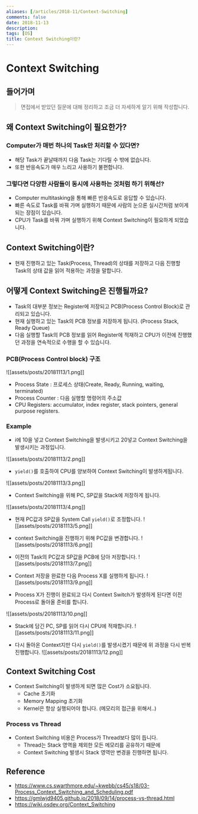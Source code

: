 ```yaml
---
aliases: [/articles/2018-11/Context-Switching]
comments: false
date: 2018-11-13
description: 
tags: [OS]
title: Context Switching이란?
---
```

# Context Switching
## 들어가며
> 면접에서 받았던 질문에 대해 정리하고 조금 더 자세하게 알기 위해 작성합니다.

## 왜 Context Switching이 필요한가?
### Computer가 매번 하나의 Task만 처리할 수 있다면?
- 해당 Task가 끝날때까지 다음 Task는 기다릴 수 밖에 없습니다.
- 또한 반응속도가 매우 느리고 사용하기 불편합니다.

### 그렇다면 다양한 사람들이 동시에 사용하는 것처럼 하기 위해선?
- Computer multitasking을 통해 빠른 반응속도로 응답할 수 있습니다.
- 빠른 속도로 Task를 바꿔 가며 실행하기 때문에 사람의 눈으론 실시간처럼 보이게 되는 장점이 있습니다.
- CPU가 Task를 바꿔 가며 실행하기 위해 Context Switching이 필요하게 되었습니다.

## Context Switching이란?
- 현재 진행하고 있는 Task(Process, Thread)의 상태를 저장하고 다음 진행할 Task의 상태 값을 읽어 적용하는 과정을 말합니다.

## 어떻게 Context Switching은 진행될까요?
- Task의 대부분 정보는 Register에 저장되고 PCB(Process Control Block)로 관리되고 있습니다.
- 현재 실행하고 있는 Task의 PCB 정보를 저장하게 됩니다. (Process Stack, Ready Queue)
- 다음 실행할 Task의 PCB 정보를 읽어 Register에 적재하고 CPU가 이전에 진행했던 과정을 연속적으로 수행을 할 수 있습니다.

### PCB(Process Control block) 구조
![[assets/posts/20181113/1.png]]
- Process State : 프로세스 상태(Create, Ready, Running, waiting, terminated)
- Process Counter : 다음 실행할 명령어의 주소값
- CPU Registers: accumulator, index register, stack pointers, general purpose registers.


### Example
- i에 10을 넣고 Context Switching을 발생시키고 20넣고 Context Switching을 발생시키는 과정입니다.

![[assets/posts/20181113/2.png]]

- `yield()`를 호출하여 CPU를 양보하여 Context Switching이 발생하게됩니다.

![[assets/posts/20181113/3.png]]

- Context Switching을 위해 PC, SP값을 Stack에 저장하게 됩니다.

![[assets/posts/20181113/4.png]]

- 현재 PC값과 SP값을 System Call `yield()`로 조정합니다.
![[assets/posts/20181113/5.png]]

- context Switching을 진행하기 위해 PC값을 변경합니다.
![[assets/posts/20181113/6.png]]

- 이전의 Task의 PC값과 SP값을 PCB에 담아 저장합니다.
![[assets/posts/20181113/7.png]]

- Context 저장을 완료한 다음 Process X를 실행하게 됩니다.
![[assets/posts/20181113/9.png]]

- Process X가 진행이 완료되고 다시 Context Switch가 발생하게 된다면 이전 Process로 돌아올 준비를 합니다.

![[assets/posts/20181113/10.png]]

- Stack에 담긴 PC, SP를 읽어 다시 CPU에 적재합니다.
![[assets/posts/20181113/11.png]]

- 다시 돌아온 Context지만 다시 `yield()`를 발생시켰기 때문에 위 과정을 다시 반복진행합니다.
![[assets/posts/20181113/12.png]]


## Context Switching Cost
- Context Switching이 발생하게 되면 많은 Cost가 소요됩니다.
    - Cache 초기화
    - Memory Mapping 초기화
    - Kernel은 항상 실행되어야 합니다. (메모리의 접근을 위해서..)

### Process vs Thread
- Context Switching 비용은 Process가 Thread보다 많이 듭니다.
    - Thread는 Stack 영역을 제외한 모든 메모리를 공유하기 때문에
    - Context Switching 발생시 Stack 영역만 변경을 진행하면 됩니다.



## Reference
- <https://www.cs.swarthmore.edu/~kwebb/cs45/s18/03-Process_Context_Switching_and_Scheduling.pdf>
- <https://gmlwjd9405.github.io/2018/09/14/process-vs-thread.html>
- <https://wiki.osdev.org/Context_Switching>
